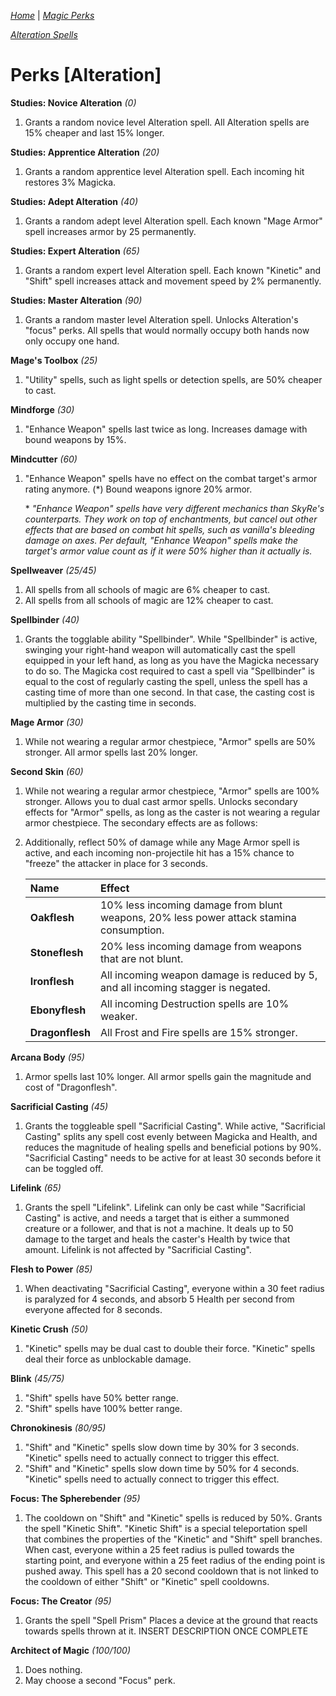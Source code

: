 _[Home](../)_ |
_[Magic Perks](../magic)_

_[Alteration Spells](./spells/alteration.md)_

# Perks [Alteration]

**Studies: Novice Alteration** _(0)_

1. Grants a random novice level Alteration spell. All Alteration spells are 15% cheaper and last 15% longer.

**Studies: Apprentice Alteration** _(20)_
1. Grants a random apprentice level Alteration spell. Each incoming hit restores 3% Magicka.

**Studies: Adept Alteration** _(40)_
1. Grants a random adept level Alteration spell. Each known "Mage Armor" spell increases armor by 25 permanently.

**Studies: Expert Alteration** _(65)_
1. Grants a random expert level Alteration spell. Each known "Kinetic" and "Shift" spell increases attack and movement speed by 2% permanently.

**Studies: Master Alteration** _(90)_
1. Grants a random master level Alteration spell. Unlocks Alteration's "focus" perks. All spells that would normally occupy both hands now only occupy one hand.

**Mage's Toolbox** _(25)_
1. "Utility" spells, such as light spells or detection spells, are 50% cheaper to cast.

**Mindforge** _(30)_
1. "Enhance Weapon" spells last twice as long. Increases damage with bound weapons by 15%.

**Mindcutter** _(60)_
1. "Enhance Weapon" spells have no effect on the combat target's armor rating anymore. (*) Bound weapons ignore 20% armor.

    \* _"Enhance Weapon" spells have very different mechanics than SkyRe's counterparts. They
    work on top of enchantments, but cancel out other effects that are based on
    combat hit spells, such as vanilla's bleeding damage on axes.
    Per default, "Enhance Weapon" spells make the target's armor value count as if it
    were 50% higher than it actually is._

**Spellweaver** _(25/45)_
1. All spells from all schools of magic are 6% cheaper to cast. 
2. All spells from all schools of magic are 12% cheaper to cast.

**Spellbinder** _(40)_
1. Grants the togglable ability "Spellbinder". While "Spellbinder" is active, swinging
your right-hand weapon will automatically cast the spell equipped in your left hand,
as long as you have the Magicka necessary to do so. The Magicka cost required to
cast a spell via "Spellbinder" is equal to the cost of regularly casting the spell,
unless the spell has a casting time of more than one second. In that case, the casting
cost is multiplied by the casting time in seconds.

**Mage Armor** _(30)_
1. While not wearing a regular armor chestpiece, "Armor" spells are 50% stronger. All armor spells last 20% longer.

**Second Skin** _(60)_
1. While not wearing a regular armor chestpiece, "Armor" spells are 100% stronger.
Allows you to dual cast armor spells.
Unlocks secondary effects for "Armor" spells, 
as long as the caster is not wearing a regular armor chestpiece. The secondary 
effects are as follows:

2. Additionally, reflect 50% of damage while any Mage Armor spell is active, and each incoming non-projectile hit has a 15% chance to "freeze" the attacker in place for 3 seconds.

    | Name | Effect |
    |:-----|:-------|
    | **Oakflesh** | 10% less incoming damage from blunt weapons, 20% less power attack stamina consumption. |
    | **Stoneflesh** | 20% less incoming damage from weapons that are not blunt. |
    | **Ironflesh** | All incoming weapon damage is reduced by 5, and all incoming stagger is negated. |
    | **Ebonyflesh** | All incoming Destruction spells are 10% weaker. |
    | **Dragonflesh** | All Frost and Fire spells are 15% stronger. |

**Arcana Body** _(95)_
1. Armor spells last 10% longer. All armor spells gain the magnitude and cost of "Dragonflesh".

**Sacrificial Casting** _(45)_
1. Grants the toggleable spell "Sacrificial Casting". 
	While active, "Sacrificial Casting" splits any spell cost evenly between Magicka and Health, and reduces the magnitude of healing spells and beneficial potions by 90%. "Sacrificial Casting" needs to be active for at least 30 seconds before it can be toggled off.

**Lifelink** _(65)_
1. Grants the spell "Lifelink". 
	Lifelink can only be cast while "Sacrificial Casting" is active, and needs a target that is either a summoned creature or a follower, and that is not a machine. It deals up to 50 damage to the target and heals the caster's Health by twice that amount. Lifelink is not affected by "Sacrificial Casting".

**Flesh to Power** _(85)_
1. When deactivating "Sacrificial Casting", everyone within a 30 feet radius is paralyzed for 4 seconds, and absorb 5 Health per second from everyone affected for 8 seconds.

**Kinetic Crush** _(50)_
1. "Kinetic" spells may be dual cast to double their force. "Kinetic" spells deal their force as unblockable damage.

**Blink** _(45/75)_
1. "Shift" spells have 50% better range.
2. "Shift" spells have 100% better range.

**Chronokinesis** _(80/95)_
1. "Shift" and "Kinetic" spells slow down time by 30% for 3 seconds. "Kinetic" spells need
	to actually connect to trigger this effect.
2. "Shift" and "Kinetic" spells slow down time by 50% for 4 seconds. "Kinetic" spells need
	to actually connect to trigger this effect.

**Focus: The Spherebender** _(95)_
1. The cooldown on "Shift" and "Kinetic" spells is reduced by 50%. Grants the spell
	"Kinetic Shift".
	"Kinetic Shift" is a special teleportation spell that combines the properties of the 
	"Kinetic" and "Shift" spell branches. When cast, everyone within a 25 feet radius 
	is pulled towards the starting point, and everyone within a 25 feet radius of the 
	ending point is pushed away. This spell has a 20 second cooldown that is not linked to the cooldown of
	either "Shift" or "Kinetic" spell cooldowns.

**Focus: The Creator** _(95)_
1. Grants the spell "Spell Prism"
	Places a device at the ground that reacts towards spells thrown at it.
	INSERT DESCRIPTION ONCE COMPLETE

**Architect of Magic** _(100/100)_
1. Does nothing.
2. May choose a second "Focus" perk.
